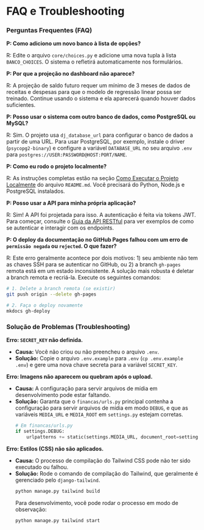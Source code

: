 # FAQ e Troubleshooting

### Perguntas Frequentes (FAQ)

**P: Como adiciono um novo banco à lista de opções?**

R: Edite o arquivo `core/choices.py` e adicione uma nova tupla à lista `BANCO_CHOICES`. O sistema o refletirá automaticamente nos formulários.

**P: Por que a projeção no dashboard não aparece?**

R: A projeção de saldo futuro requer um mínimo de 3 meses de dados de receitas e despesas para que o modelo de regressão linear possa ser treinado. Continue usando o sistema e ela aparecerá quando houver dados suficientes.

**P: Posso usar o sistema com outro banco de dados, como PostgreSQL ou MySQL?**

R: Sim. O projeto usa `dj_database_url` para configurar o banco de dados a partir de uma URL. Para usar PostgreSQL, por exemplo, instale o driver (`psycopg2-binary`) e configure a variável `DATABASE_URL` no seu arquivo `.env` para `postgres://USER:PASSWORD@HOST:PORT/NAME`.

**P: Como eu rodo o projeto localmente?**

R: As instruções completas estão na seção [Como Executar o Projeto Localmente](https://github.com/Andre-fdias/Financas#como-executar-o-projeto-localmente) do arquivo `README.md`. Você precisará do Python, Node.js e PostgreSQL instalados.

**P: Posso usar a API para minha própria aplicação?**

R: Sim! A API foi projetada para isso. A autenticação é feita via tokens JWT. Para começar, consulte o [Guia da API RESTful](./apis.md) para ver exemplos de como se autenticar e interagir com os endpoints.

**P: O deploy da documentação no GitHub Pages falhou com um erro de `permissão negada` ou `rejected`. O que fazer?**

R: Este erro geralmente acontece por dois motivos: 1) seu ambiente não tem as chaves SSH para se autenticar no GitHub, ou 2) a branch `gh-pages` remota está em um estado inconsistente. A solução mais robusta é deletar a branch remota e recriá-la. Execute os seguintes comandos:
```bash
# 1. Delete a branch remota (se existir)
git push origin --delete gh-pages

# 2. Faça o deploy novamente
mkdocs gh-deploy
```

### Solução de Problemas (Troubleshooting)

**Erro: `SECRET_KEY` não definida.**

- **Causa:** Você não criou ou não preencheu o arquivo `.env`.
- **Solução:** Copie o arquivo `.env.example` para `.env` (`cp .env.example .env`) e gere uma nova chave secreta para a variável `SECRET_KEY`.

**Erro: Imagens não aparecem ou quebram após o upload.**

- **Causa:** A configuração para servir arquivos de mídia em desenvolvimento pode estar faltando.
- **Solução:** Garanta que o `financas/urls.py` principal contenha a configuração para servir arquivos de mídia em modo `DEBUG`, e que as variáveis `MEDIA_URL` e `MEDIA_ROOT` em `settings.py` estejam corretas.
  ```python
  # Em financas/urls.py
  if settings.DEBUG:
      urlpatterns += static(settings.MEDIA_URL, document_root=settings.MEDIA_ROOT)
  ```

**Erro: Estilos (CSS) não são aplicados.**

- **Causa:** O processo de compilação do Tailwind CSS pode não ter sido executado ou falhou.
- **Solução:** Rode o comando de compilação do Tailwind, que geralmente é gerenciado pelo `django-tailwind`.
  ```bash
  python manage.py tailwind build
  ```
  Para desenvolvimento, você pode rodar o processo em modo de observação:
  ```bash
  python manage.py tailwind start
  ```
